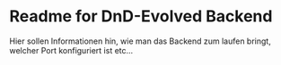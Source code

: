 # Readme for DnD-Evolved Backend
Hier sollen Informationen hin, wie man das Backend zum laufen bringt, welcher Port konfiguriert ist etc...
